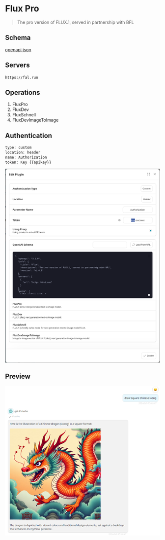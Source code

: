 # Flux Pro

> The pro version of FLUX.1, served in partnership with BFL

## Schema
[openapi.json](./openapi.json)

## Servers

`https://fal.run`

## Operations

1. FluxPro
2. FluxDev
3. FluxSchnell
4. FluxDevImageToImage


## Authentication

```
type: custom
location: header
name: Authorization
token: Key {{apikey}}
```

![Authentication](./authentication.png)


## Preview

![Preview](./preview.png)


